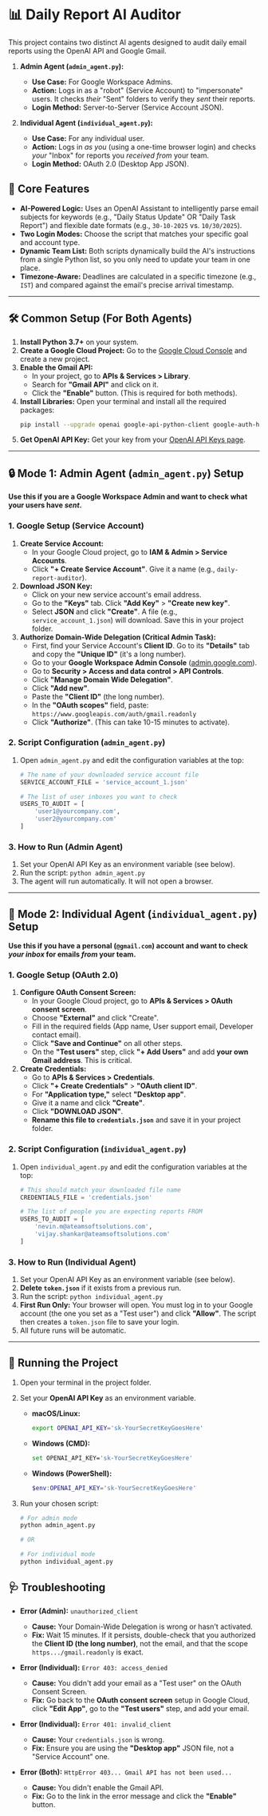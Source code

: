 # 📊 Daily Report AI Auditor

This project contains two distinct AI agents designed to audit daily email reports using the OpenAI API and Google Gmail.

1.  **Admin Agent (`admin_agent.py`):**
    * **Use Case:** For Google Workspace Admins.
    * **Action:** Logs in as a "robot" (Service Account) to "impersonate" users. It checks *their* "Sent" folders to verify they *sent* their reports.
    * **Login Method:** Server-to-Server (Service Account JSON).

2.  **Individual Agent (`individual_agent.py`):**
    * **Use Case:** For any individual user.
    * **Action:** Logs in *as you* (using a one-time browser login) and checks *your* "Inbox" for reports you *received from* your team.
    * **Login Method:** OAuth 2.0 (Desktop App JSON).

## 🚀 Core Features

* **AI-Powered Logic:** Uses an OpenAI Assistant to intelligently parse email subjects for keywords (e.g., "Daily Status Update" OR "Daily Task Report") and flexible date formats (e.g., `30-10-2025` vs. `10/30/2025`).
* **Two Login Modes:** Choose the script that matches your specific goal and account type.
* **Dynamic Team List:** Both scripts dynamically build the AI's instructions from a single Python list, so you only need to update your team in one place.
* **Timezone-Aware:** Deadlines are calculated in a specific timezone (e.g., `IST`) and compared against the email's precise arrival timestamp.

---

## 🛠️ Common Setup (For Both Agents)

1.  **Install Python 3.7+** on your system.
2.  **Create a Google Cloud Project:** Go to the [Google Cloud Console](https://console.cloud.google.com/) and create a new project.
3.  **Enable the Gmail API:**
    * In your project, go to **APIs & Services > Library**.
    * Search for **"Gmail API"** and click on it.
    * Click the **"Enable"** button. (This is required for both methods).
4.  **Install Libraries:** Open your terminal and install all the required packages:
    ```bash
    pip install --upgrade openai google-api-python-client google-auth-httplib2 google-auth-oauthlib pytz python-dateutil
    ```
5.  **Get OpenAI API Key:** Get your key from your [OpenAI API Keys page](https://platform.openai.com/api-keys).

---

## 🔒 Mode 1: Admin Agent (`admin_agent.py`) Setup

**Use this if you are a Google Workspace Admin and want to check what your users have *sent*.**

### 1. Google Setup (Service Account)

1.  **Create Service Account:**
    * In your Google Cloud project, go to **IAM & Admin > Service Accounts**.
    * Click **"+ Create Service Account"**. Give it a name (e.g., `daily-report-auditor`).
2.  **Download JSON Key:**
    * Click on your new service account's email address.
    * Go to the **"Keys"** tab. Click **"Add Key"** > **"Create new key"**.
    * Select **JSON** and click **"Create"**. A file (e.g., `service_account_1.json`) will download. Save this in your project folder.
3.  **Authorize Domain-Wide Delegation (Critical Admin Task):**
    * First, find your Service Account's **Client ID**. Go to its **"Details"** tab and copy the **"Unique ID"** (it's a long number).
    * Go to your **Google Workspace Admin Console** ([admin.google.com](https://admin.google.com)).
    * Go to **Security > Access and data control > API Controls**.
    * Click **"Manage Domain Wide Delegation"**.
    * Click **"Add new"**.
    * Paste the **"Client ID"** (the long number).
    * In the **"OAuth scopes"** field, paste: `https://www.googleapis.com/auth/gmail.readonly`
    * Click **"Authorize"**. (This can take 10-15 minutes to activate).

### 2. Script Configuration (`admin_agent.py`)

1.  Open `admin_agent.py` and edit the configuration variables at the top:
    ```python
    # The name of your downloaded service account file
    SERVICE_ACCOUNT_FILE = 'service_account_1.json' 

    # The list of user inboxes you want to check
    USERS_TO_AUDIT = [
        'user1@yourcompany.com', 
        'user2@yourcompany.com'
    ]
    ```

### 3. How to Run (Admin Agent)

1.  Set your OpenAI API Key as an environment variable (see below).
2.  Run the script: `python admin_agent.py`
3.  The agent will run automatically. It will not open a browser.

---

## 🔑 Mode 2: Individual Agent (`individual_agent.py`) Setup

**Use this if you have a personal (`@gmail.com`) account and want to check *your inbox* for emails *from* your team.**

### 1. Google Setup (OAuth 2.0)

1.  **Configure OAuth Consent Screen:**
    * In your Google Cloud project, go to **APIs & Services > OAuth consent screen**.
    * Choose **"External"** and click "Create".
    * Fill in the required fields (App name, User support email, Developer contact email).
    * Click **"Save and Continue"** on all other steps.
    * On the **"Test users"** step, click **"+ Add Users"** and add **your own Gmail address**. This is critical.
2.  **Create Credentials:**
    * Go to **APIs & Services > Credentials**.
    * Click **"+ Create Credentials"** > **"OAuth client ID"**.
    * For **"Application type,"** select **"Desktop app"**.
    * Give it a name and click **"Create"**.
    * Click **"DOWNLOAD JSON"**.
    * **Rename this file to `credentials.json`** and save it in your project folder.

### 2. Script Configuration (`individual_agent.py`)

1.  Open `individual_agent.py` and edit the configuration variables at the top:
    ```python
    # This should match your downloaded file name
    CREDENTIALS_FILE = 'credentials.json'

    # The list of people you are expecting reports FROM
    USERS_TO_AUDIT = [
        'nevin.m@ateamsoftsolutions.com', 
        'vijay.shankar@ateamsoftsolutions.com'
    ]
    ```

### 3. How to Run (Individual Agent)

1.  Set your OpenAI API Key as an environment variable (see below).
2.  **Delete `token.json`** if it exists from a previous run.
3.  Run the script: `python individual_agent.py`
4.  **First Run Only:** Your browser will open. You must log in to your Google account (the one you set as a "Test user") and click **"Allow"**. The script then creates a `token.json` file to save your login.
5.  All future runs will be automatic.

---

## 🚀 Running the Project

1.  Open your terminal in the project folder.
2.  Set your **OpenAI API Key** as an environment variable.

    * **macOS/Linux:**
        ```bash
        export OPENAI_API_KEY='sk-YourSecretKeyGoesHere'
        ```
    * **Windows (CMD):**
        ```bash
        set OPENAI_API_KEY='sk-YourSecretKeyGoesHere'
        ```
    * **Windows (PowerShell):**
        ```powershell
        $env:OPENAI_API_KEY='sk-YourSecretKeyGoesHere'
        ```
3.  Run your chosen script:
    ```bash
    # For admin mode
    python admin_agent.py
    
    # OR
    
    # For individual mode
    python individual_agent.py
    ```

## 🩺 Troubleshooting

* **Error (Admin):** `unauthorized_client`
    * **Cause:** Your Domain-Wide Delegation is wrong or hasn't activated.
    * **Fix:** Wait 15 minutes. If it persists, double-check that you authorized the **Client ID (the long number)**, not the email, and that the scope `https.../gmail.readonly` is exact.

* **Error (Individual):** `Error 403: access_denied`
    * **Cause:** You didn't add your email as a "Test user" on the OAuth Consent Screen.
    * **Fix:** Go back to the **OAuth consent screen** setup in Google Cloud, click **"Edit App"**, go to the **"Test users"** step, and add your email.

* **Error (Individual):** `Error 401: invalid_client`
    * **Cause:** Your `credentials.json` is wrong.
    * **Fix:** Ensure you are using the **"Desktop app"** JSON file, not a "Service Account" one.

* **Error (Both):** `HttpError 403... Gmail API has not been used...`
    * **Cause:** You didn't enable the Gmail API.
    * **Fix:** Go to the link in the error message and click the **"Enable"** button.